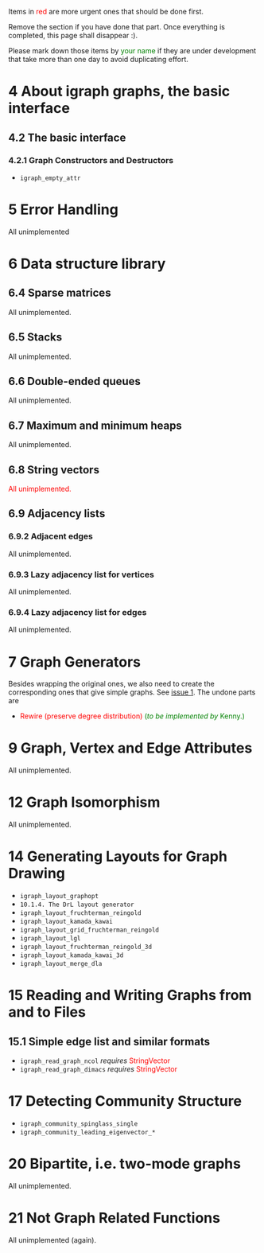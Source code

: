 Items in <font color='red'>red</font> are more urgent ones that should be done first.

Remove the section if you have done that part. Once everything is completed, this page shall disappear :).

Please mark down those items by <font color='green'>your name</font> if they are under development that take more than one day to avoid duplicating effort.

# 4 About igraph graphs, the basic interface #
## 4.2 The basic interface ##
### 4.2.1 Graph Constructors and Destructors ###
  * `igraph_empty_attr`

# 5 Error Handling #
All unimplemented

# 6 Data structure library #

## 6.4 Sparse matrices ##
All unimplemented.

## 6.5 Stacks ##
All unimplemented.

## 6.6 Double-ended queues ##
All unimplemented.

## 6.7 Maximum and minimum heaps ##
All unimplemented.

## 6.8 String vectors ##
<font color='red'>All unimplemented.</font>

## 6.9 Adjacency lists ##
### 6.9.2 Adjacent edges ###
All unimplemented.
### 6.9.3 Lazy adjacency list for vertices ###
All unimplemented.
### 6.9.4 Lazy adjacency list for edges ###
All unimplemented.

# 7 Graph Generators #

Besides wrapping the original ones, we also need to create the corresponding ones that give simple graphs. See [issue 1](https://code.google.com/p/igraphhpp/issues/detail?id=1). The undone parts are<font color='red'>
<ul><li>Rewire (preserve degree distribution) <font color='green'>(<i>to be implemented by</i> Kenny.)</font>
</font></li></ul>

# 9 Graph, Vertex and Edge Attributes #
All unimplemented.

# 12 Graph Isomorphism #
All unimplemented.

# 14 Generating Layouts for Graph Drawing #
  * `igraph_layout_graphopt`
  * `10.1.4. The DrL layout generator`
  * `igraph_layout_fruchterman_reingold`
  * `igraph_layout_kamada_kawai`
  * `igraph_layout_grid_fruchterman_reingold`
  * `igraph_layout_lgl`
  * `igraph_layout_fruchterman_reingold_3d`
  * `igraph_layout_kamada_kawai_3d`
  * `igraph_layout_merge_dla`

# 15 Reading and Writing Graphs from and to Files #
## 15.1 Simple edge list and similar formats ##
  * `igraph_read_graph_ncol` _requires_ <font color='red'>StringVector</font>
  * `igraph_read_graph_dimacs` _requires_ <font color='red'>StringVector</font>

# 17 Detecting Community Structure #
  * `igraph_community_spinglass_single`
  * `igraph_community_leading_eigenvector_*`

# 20 Bipartite, i.e. two-mode graphs #
All unimplemented.

# 21 Not Graph Related Functions #
All unimplemented (again).